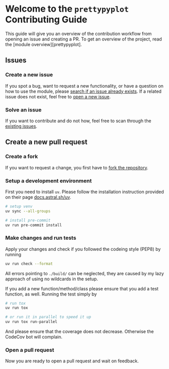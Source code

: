 # Welcome to the `prettypyplot` Contributing Guide

This guide will give you an overview of the contribution workflow from opening an issue and creating a PR. To get an overview of the project, read the [module overview][prettypyplot].

## Issues

### Create a new issue

If you spot a bug, want to request a new functionality, or have a question on how to use the module, please [search if an issue already exists](https://github.com/braniii/prettypyplot/issues). If a related issue does not exist, feel free to [open a new issue](https://github.com/braniii/prettypyplot/issues/new/choose).

### Solve an issue

If you want to contribute and do not how, feel free to scan through the [existing issues](https://github.com/braniii/prettypyplot/issues).

## Create a new pull request
### Create a fork

If you want to request a change, you first have to [fork the repository](https://github.com/braniii/prettypyplot/fork).

### Setup a development environment

First you need to install `uv`. Please follow the installation instruction provided on their page [docs.astral.sh/uv](https://docs.astral.sh/uv/).

```bash
# setup venv
uv sync --all-groups

# install pre-commit
uv run pre-commit install
```

### Make changes and run tests

Apply your changes and check if you followed the codeing style (PEP8) by running
```bash
uv run check --format
```

All errors pointing to `./build/` can be neglected, they are caused by my lazy approach of using no wildcards in the setup.

If you add a new function/method/class please ensure that you add a test function, as well. Running the test simply by
```bash
# run tox
uv run tox

# or run it in parallel to speed it up
uv run tox run-parallel
```
And please ensure that the coverage does not decrease. Otherwise the CodeCov bot will complain.

### Open a pull request

Now you are ready to open a pull request and wait on feedback.
